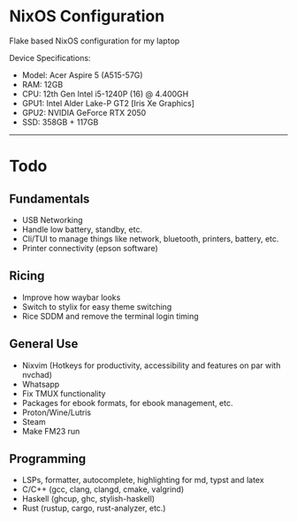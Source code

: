 # NixOS Configuration

Flake based NixOS configuration for my laptop

Device Specifications:
- Model: Acer Aspire 5 (A515-57G)
- RAM: 12GB
- CPU: 12th Gen Intel i5-1240P (16) @ 4.400GH
- GPU1: Intel Alder Lake-P GT2 [Iris Xe Graphics]
- GPU2: NVIDIA GeForce RTX 2050
- SSD: 358GB + 117GB

---

# Todo

## Fundamentals
- USB Networking
- Handle low battery, standby, etc.
- Cli/TUI to manage things like network, bluetooth, printers, battery, etc.
- Printer connectivity (epson software)

## Ricing
- Improve how waybar looks
- Switch to stylix for easy theme switching
- Rice SDDM and remove the terminal login timing

## General Use
- Nixvim (Hotkeys for productivity, accessibility and features on par with nvchad)
- Whatsapp
- Fix TMUX functionality
- Packages for ebook formats, for ebook management, etc.
- Proton/Wine/Lutris
- Steam
- Make FM23 run

## Programming
- LSPs, formatter, autocomplete, highlighting for md, typst and latex
- C/C++ (gcc, clang, clangd, cmake, valgrind)
- Haskell (ghcup, ghc, stylish-haskell)
- Rust (rustup, cargo, rust-analyzer, etc.)

